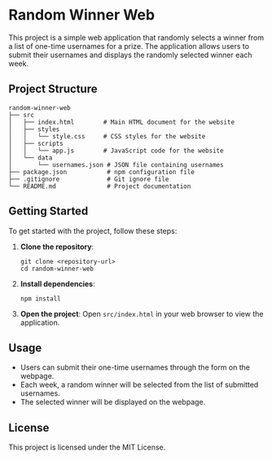# Random Winner Web

This project is a simple web application that randomly selects a winner from a list of one-time usernames for a prize. The application allows users to submit their usernames and displays the randomly selected winner each week.

## Project Structure

```
random-winner-web
├── src
│   ├── index.html        # Main HTML document for the website
│   ├── styles
│   │   └── style.css     # CSS styles for the website
│   ├── scripts
│   │   └── app.js        # JavaScript code for the website
│   └── data
│       └── usernames.json # JSON file containing usernames
├── package.json           # npm configuration file
├── .gitignore             # Git ignore file
└── README.md              # Project documentation
```

## Getting Started

To get started with the project, follow these steps:

1. **Clone the repository**:
   ```
   git clone <repository-url>
   cd random-winner-web
   ```

2. **Install dependencies**:
   ```
   npm install
   ```

3. **Open the project**:
   Open `src/index.html` in your web browser to view the application.

## Usage

- Users can submit their one-time usernames through the form on the webpage.
- Each week, a random winner will be selected from the list of submitted usernames.
- The selected winner will be displayed on the webpage.

## License

This project is licensed under the MIT License.